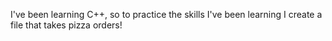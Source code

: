 I've been learning C++, so to practice the skills I've been learning I create a file that takes pizza orders!

